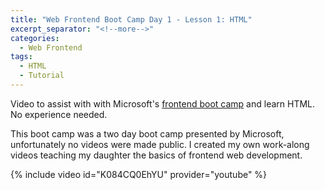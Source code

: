```yaml
---
title: "Web Frontend Boot Camp Day 1 - Lesson 1: HTML"
excerpt_separator: "<!--more-->"
categories:
  - Web Frontend
tags:
  - HTML
  - Tutorial
---
```


Video to assist with with Microsoft's [frontend boot camp](https://github.com/microsoft/frontend-bootcamp) and learn HTML. No experience needed.
<!--more-->

This boot camp was a two day boot camp presented by Microsoft, unfortunately no videos were made public. I created my own work-along videos teaching my daughter the basics of frontend web development. 

{% include video id="K084CQ0EhYU" provider="youtube" %}


